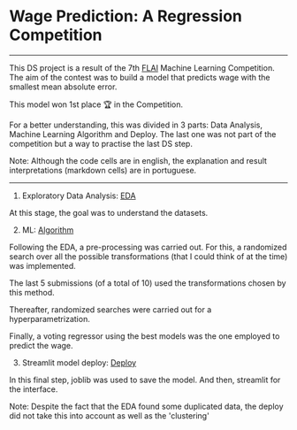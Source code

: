 # Wage Prediction: A Regression Competition

***
This DS project is a result of the 7th [FLAI](https://www.flai.com.br/) Machine Learning Competition. 
The aim of the contest was to build a model that predicts wage with the smallest mean absolute error. 

This model won 1st place 🏆 in the Competition.

For a better understanding, this was divided in 3 parts: Data Analysis, Machine Learning Algorithm and Deploy. The last one was not part of the competition but a way to practise the last DS step.

Note: Although the code cells are in english, the explanation and result interpretations (markdown cells) are in portuguese.

---

1. Exploratory Data Analysis: [EDA]()

At this stage, the goal was to understand the datasets.


2. ML: [Algorithm]()

Following the EDA, a pre-processing was carried out. For this, a randomized search over all the possible transformations (that I could think of at the time) was implemented. 

The last 5 submissions (of a total of 10) used the transformations chosen by this method. 

Thereafter, randomized searches were carried out for a hyperparametrization. 

Finally, a voting regressor using the best models was the one employed to predict the wage.

3. Streamlit model deploy: [Deploy](https://share.streamlit.io/camilamaestrelli/wage-prediction-a-regression-competition/deploy_streamlit_wage_prediction.py)

In this final step, joblib was used to save the model. And then, streamlit for the interface. 

Note: Despite the fact that the EDA found some duplicated data, the deploy did not take this into account as well as the 'clustering'
